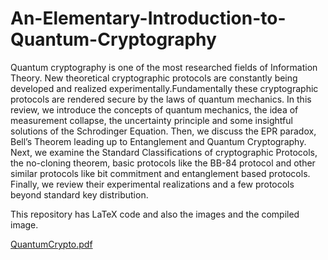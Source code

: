 # An-Elementary-Introduction-to-Quantum-Cryptography
Quantum cryptography is one of the most researched fields of Information Theory. New theoretical cryptographic protocols are constantly being developed and realized experimentally.Fundamentally these cryptographic protocols are rendered secure by the laws of quantum mechanics. In this review, we introduce the concepts of quantum mechanics, the idea of measurement collapse, the uncertainty principle and some insightful solutions of the Schrodinger Equation. Then, we discuss the EPR paradox, Bell’s Theorem leading up to Entanglement and Quantum Cryptography. Next, we examine the Standard Classifications of cryptographic Protocols, the no-cloning theorem, basic protocols like the BB-84 protocol and other similar protocols like bit commitment and entanglement based protocols. Finally, we review their experimental realizations and a few protocols beyond standard key distribution.


This repository has LaTeX code and also the images and the compiled image.



[QuantumCrypto.pdf](https://github.com/Abhiram2006/An-Elementary-Introduction-to-Quantum-Cryptography/files/9228634/QuantumCrypto.pdf)
